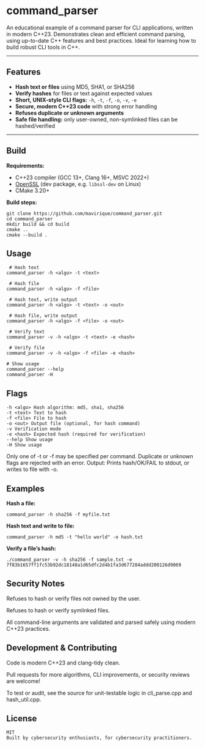 # command_parser

An educational example of a command parser for CLI applications, written in modern C++23. Demonstrates clean and efficient command parsing, using up-to-date C++ features and best practices. Ideal for learning how to build robust CLI tools in C++.

---

## Features

- **Hash text or files** using MD5, SHA1, or SHA256
- **Verify hashes** for files or text against expected values
- **Short, UNIX-style CLI flags:** `-h`, `-t`, `-f`, `-o`, `-v`, `-e`
- **Secure, modern C++23 code** with strong error handling
- **Refuses duplicate or unknown arguments**
- **Safe file handling:** only user-owned, non-symlinked files can be hashed/verified

---

## Build

**Requirements:**

- C++23 compiler (GCC 13+, Clang 16+, MSVC 2022+)
- [OpenSSL](https://www.openssl.org/) (dev package, e.g. `libssl-dev` on Linux)
- CMake 3.20+

**Build steps:**

```
git clone https://github.com/mavirique/command_parser.git
cd command_parser
mkdir build && cd build
cmake ..
cmake --build .
```

## Usage

```
 # Hash text
command_parser -h <algo> -t <text>

 # Hash file
command_parser -h <algo> -f <file>

 # Hash text, write output
command_parser -h <algo> -t <text> -o <out>

 # Hash file, write output
command_parser -h <algo> -f <file> -o <out>

 # Verify text
command_parser -v -h <algo> -t <text> -e <hash>

 # Verify file
command_parser -v -h <algo> -f <file> -e <hash>

# Show usage
command_parser --help
command_parser -H
```

## Flags

```
-h <algo> Hash algorithm: md5, sha1, sha256
-t <text> Text to hash
-f <file> File to hash
-o <out> Output file (optional, for hash command)
-v Verification mode
-e <hash> Expected hash (required for verification)
--help Show usage
-H Show usage
```

Only one of -t or -f may be specified per command.
Duplicate or unknown flags are rejected with an error.
Output: Prints hash/OK/FAIL to stdout, or writes to file with -o.

## Examples

**Hash a file:**

```
command_parser -h sha256 -f myfile.txt
```

**Hash text and write to file:**

```
command_parser -h md5 -t "hello world" -o hash.txt
```

**Verify a file’s hash:**

```
./command_parser -v -h sha256 -f sample.txt -e 7f83b1657ff1fc53b92dc18148a1d65dfc2d4b1fa3d677284addd200126d9069
```

## Security Notes

Refuses to hash or verify files not owned by the user.

Refuses to hash or verify symlinked files.

All command-line arguments are validated and parsed safely using modern C++23 practices.

## Development & Contributing

Code is modern C++23 and clang-tidy clean.

Pull requests for more algorithms, CLI improvements, or security reviews are welcome!

To test or audit, see the source for unit-testable logic in cli_parse.cpp and hash_util.cpp.

## License

```
MIT
Built by cybersecurity enthusiasts, for cybersecurity practitioners.
```
